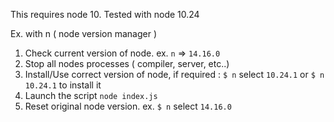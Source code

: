 

This requires node 10. Tested with node 10.24

Ex. with n ( node version manager )

1. Check current version of node. ex. `n` => `14.16.0` 
2. Stop all nodes processes ( compiler, server, etc..)
3. Install/Use correct version of node, if required : `$ n` select `10.24.1` or `$ n 10.24.1` to install it
4. Launch the script `node index.js`
5. Reset original node version. ex. `$ n` select `14.16.0`


 
